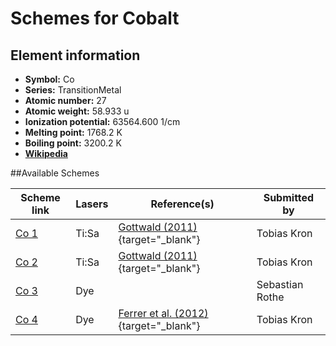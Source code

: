 # Schemes for Cobalt

## Element information

- **Symbol:** Co
- **Series:** TransitionMetal
- **Atomic number:** 27
- **Atomic weight:** 58.933 u
- **Ionization potential:** 63564.600 1/cm
- **Melting point:** 1768.2 K
- **Boiling point:** 3200.2 K
- [**Wikipedia**](https://en.wikipedia.org/wiki/Cobalt)

##Available Schemes

|       Scheme link       | Lasers |                                    Reference(s)                                     |  Submitted by   |
| ----------------------- | ------ | ----------------------------------------------------------------------------------- | --------------- |
| [Co 1](../co/co-001.md) | Ti:Sa  | [Gottwald (2011)](https://doi.org/10.25358/openscience-3289){target="_blank"}       | Tobias Kron     |
| [Co 2](../co/co-002.md) | Ti:Sa  | [Gottwald (2011)](https://doi.org/10.25358/openscience-3289){target="_blank"}       | Tobias Kron     |
| [Co 3](../co/co-003.md) | Dye    |                                                                                     | Sebastian Rothe |
| [Co 4](../co/co-004.md) | Dye    | [Ferrer et al. (2012)](https://doi.org/10.1016/j.nimb.2012.08.023){target="_blank"} | Tobias Kron     |
